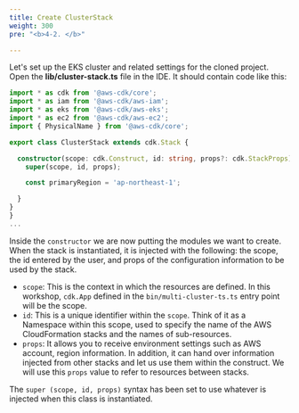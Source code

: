```yaml
---
title: Create ClusterStack
weight: 300
pre: "<b>4-2. </b>"

---
```


Let's set up the EKS cluster and related settings for the cloned project.
Open the **lib/cluster-stack.ts** file in the IDE.
It should contain code like this:

```typescript
import * as cdk from '@aws-cdk/core';
import * as iam from '@aws-cdk/aws-iam';
import * as eks from '@aws-cdk/aws-eks';
import * as ec2 from '@aws-cdk/aws-ec2';
import { PhysicalName } from '@aws-cdk/core';

export class ClusterStack extends cdk.Stack {

  constructor(scope: cdk.Construct, id: string, props?: cdk.StackProps) {
    super(scope, id, props);

    const primaryRegion = 'ap-northeast-1';

  }
}
}
...
```

Inside the `constructor` we are now putting the modules we want to create.
When the stack is instantiated, it is injected with the following: the scope, the id entered by the user, and props of the configuration information to be used by the stack.

* `scope`: This is the context in which the resources are defined. In this workshop, `cdk.App` defined in the `bin/multi-cluster-ts.ts` entry point will be the scope.
* `id`: This is a unique identifier within the `scope`. Think of it as a Namespace within this scope, used to specify the name of the AWS CloudFormation stacks and the names of sub-resources.
* `props`: It allows you to receive environment settings such as AWS account, region information. In addition, it can hand over information injected from other stacks and let us use them within the construct. We will use this `props` value to refer to resources between stacks.


The `super (scope, id, props)` syntax has been set to use whatever is injected when this class is instantiated.

